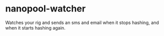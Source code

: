 # nanopool-watcher
Watches your rig and sends an sms and email when it stops hashing, and when it starts hashing again.
